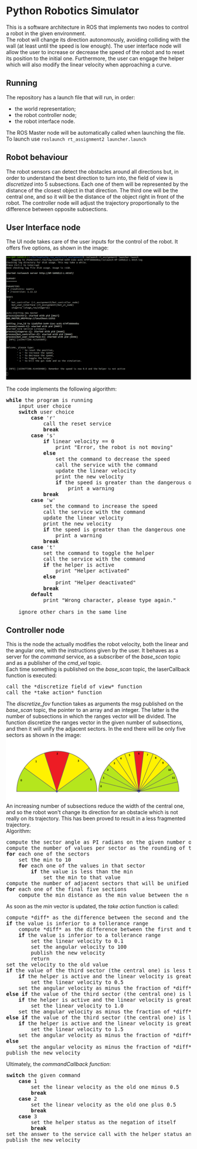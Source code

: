 # Python Robotics Simulator
This is a software architecture in ROS that implements two nodes to control a robot in the given environment.  
The robot will change its direction autonomously, avoiding colliding with the wall (at least until the speed is low enough). The user interface node will allow the user to increase or decrease the speed of the robot and to reset its position to the initial one. Furthermore, the user can engage the helper which will also modify the linear velocity when approaching a curve.

## Running
The repository has a launch file that will run, in order:  
- the world representation;  
- the robot controller node;
- the robot interface node.

The ROS Master node will be automatically called when launching the file. To launch use `roslaunch rt_assignment2 launcher.launch`

## Robot behaviour 
The robot sensors can detect the obstacles around all directions but, in order to understand the best direction to turn into, the field of view is *discretized* into 5 subsections. Each one of them will be represented by the distance of the closest object in that direction. The third one will be the central one, and so it will be the distance of the object right in front of the robot. The controller node will adjust the trajectory proportionally to the difference between opposite subsections. 

## User Interface node
The UI node takes care of the user inputs for the control of the robot. It offers five options, as shown in the image:  

![user_interface](/images/roslaunch.png)

The code implements the following algorithm:  
<pre>
<b>while</b> the program is running
	input user choice
	<b>switch</b> user choice
		<b>case</b> 'r'
			call the reset service
			<b>break</b>
		<b>case</b> 's'
			<b>if</b> linear velocity == 0
				print "Error, the robot is not moving"
			<b>else</b> 
				set the command to decrease the speed
				call the service with the command
				update the linear velocity 
				print the new velocity
				<b>if</b> the speed is greater than the dangerous one
					print a warning
			<b>break</b>
		<b>case</b> 'w'
			set the command to increase the speed
			call the service with the command
			update the linear velocity 
			print the new velocity
			<b>if</b> the speed is greater than the dangerous one
				print a warning
			<b>break</b>
		<b>case</b> 't'
			set the command to toggle the helper
			call the service with the command
			<b>if</b> the helper is active
				print "Helper activated"
			<b>else</b>
				print "Helper deactivated"
			<b>break</b>
		<b>default</b>
			print "Wrong character, please type again."
			
	ignore other chars in the same line
</pre>

## Controller node
This is the node the actually modifies the robot velocity, both the linear and the angular one, with the instructions given by the user. It behaves as a server for the *command* service, as a subscriber of the *base_scan* topic and as a publisher of the *cmd_vel* topic.  
Each time something is published on the *base_scan* topic, the laserCallback function is executed:
<pre>
call the *discretize field of view* function
call the *take action* function
</pre>
The *discretize_fov* function takes as arguments the msg published on the *base_scan* topic, the pointer to an array and an integer. The latter is the number of subsections in which the ranges vector will be divided. The function discretize the ranges vector in the given number of subsections, and then it will unify the adjacent sectors. In the end there will be only five sectors as shown in the image:
![Robot_field_of_view](/images/robot_view.png)  
An increasing number of subsections reduce the width of the central one, and so the robot won't change its direction for an obstacle which is not really on its trajectory. This has been proved to result in a less fragmented trajectory.   
Algorithm:
<pre>
compute the sector angle as PI radians on the given number of sectors
compute the number of values per sector as the rounding of the sector angle on the increment angle 
<b>for</b> each one of the sectors
	set the min to 10
	<b>for</b> each one of the values in that sector
		<b>if</b> the value is less than the min
			set the min to that value
compute the number of adjacent sectors that will be unified as the total number of sectors minus one, all divided by 4
<b>for</b> each one of the final five sections
	compute the min distance as the min value between the n adjacent sectors			
</pre>
As soon as the *min* vector is updated, the *take action* function is called:
<pre>
compute *diff* as the difference between the second and the fourth sector	
<b>if</b> the value is inferior to a tollerance range
	compute *diff* as the difference between the first and the fifth sector
	<b>if</b> the value is inferior to a tollerance range
		set the linear velocity to 0.1
		set the angular velocity to 100
		publish the new velocity
		return
set the velocity to the old value
<b>if</b> the value of the third sector (the central one) is less than 1.2
	<b>if</b> the helper is active and the linear velocity is greater than the dangerous one
		set the linear velocity to 0.5
	set the angular velocity as minus the fraction of *diff* on its absolute, multiplied by 100
<b>else</b> <b>if</b> the value of the third sector (the central one) is less than 1.6
	<b>if</b> the helper is active and the linear velocity is greater than the dangerous one
		set the linear velocity to 1.0
	set the angular velocity as minus the fraction of *diff* on its absolute, multiplied by 75
<b>else</b> <b>if</b> the value of the third sector (the central one) is less than 2.0
	<b>if</b> the helper is active and the linear velocity is greater than the dangerous one
		set the linear velocity to 1.5
	set the angular velocity as minus the fraction of *diff* on its absolute, multiplied by 50
<b>else</b>
	set the angular velocity as minus the fraction of *diff* on its absolute
publish the new velocity
</pre>  

Ultimately, the *commandCallback function*:  
<pre>
<b>switch</b> the given command
	<b>case</b> 1
		set the linear velocity as the old one minus 0.5
		<b>break</b>
	<b>case</b> 2
		set the linear velocity as the old one plus 0.5
		<b>break</b>
	<b>case</b> 3
		set the helper status as the negation of itself
		<b>break</b>
set the answer to the service call with the helper status and the linear velocity
publish the new velocity
</pre>

